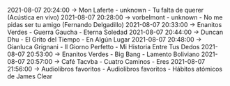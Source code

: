 2021-08-07 20:24:00 -> Mon Laferte - unknown - Tu falta de querer (Acústica en vivo)
2021-08-07 20:28:00 -> vorbelmont - unknown - No me pidas ser tu amigo (Fernando Delgadillo)
2021-08-07 20:33:00 -> Enanitos Verdes - Guerra Gaucha - Eterna Soledad
2021-08-07 20:44:00 -> Duncan Dhu - El Grito del Tiempo - En Algún Lugar
2021-08-07 20:48:00 -> Gianluca Grignani - Il Giorno Perfetto - Mi Historia Entre Tus Dedos
2021-08-07 20:53:00 -> Enanitos Verdes - Big Bang - Lamento Boliviano
2021-08-07 20:57:00 -> Café Tacvba - Cuatro Caminos - Eres
2021-08-07 21:56:00 -> Audiolibros favoritos - Audiolibros favoritos - Hábitos atómicos de James Clear
